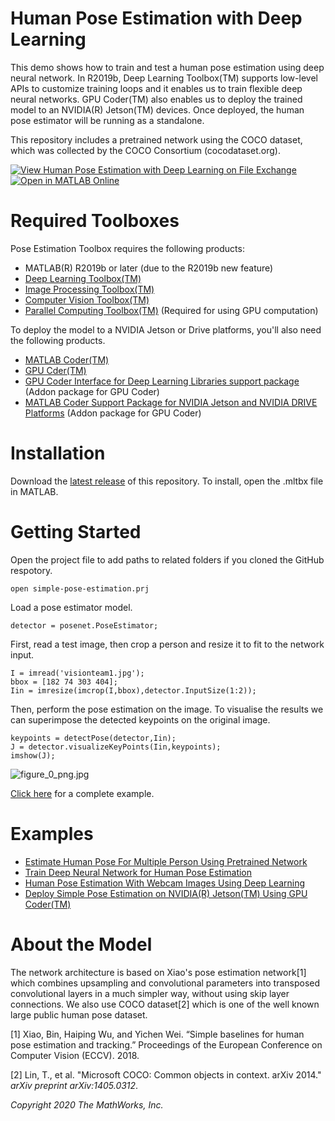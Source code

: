 # Human Pose Estimation with Deep Learning


This demo shows how to train and test a human pose estimation using deep neural network. In R2019b, Deep Learning Toolbox(TM) supports low-level APIs to customize training loops and it enables us to train flexible deep neural networks. GPU Coder(TM) also enables us to deploy the trained model to an NVIDIA(R) Jetson(TM) devices. Once deployed, the human pose estimator will be running as a standalone.




This repository includes a pretrained network using the COCO dataset, which was collected by the COCO Consortium (cocodataset.org).




[![View Human Pose Estimation with Deep Learning on File Exchange](https://www.mathworks.com/matlabcentral/images/matlab-file-exchange.svg)](https://www.mathworks.com/matlabcentral/fileexchange/76860-human-pose-estimation-with-deep-learning)
[![Open in MATLAB Online](https://www.mathworks.com/images/responsive/global/open-in-matlab-online.svg)](https://matlab.mathworks.com/open/github/v1?repo=matlab-deep-learning/Human-Pose-Estimation-with-Deep-Learning&project=simple-pose-estimation.prj&file=src/doc/GettingStarted.mlx)

# Required Toolboxes


Pose Estimation Toolbox requires the following products:



   -  MATLAB(R) R2019b or later (due to the R2019b new feature) 
   -  [Deep Learning Toolbox(TM)](https://www.mathworks.com/products/deep-learning.html) 
   -  [Image Processing Toolbox(TM)](https://www.mathworks.com/products/image.html) 
   -  [Computer Vision Toolbox(TM)](https://www.mathworks.com/products/computer-vision.html) 
   -  [Parallel Computing Toolbox(TM)](https://www.mathworks.com/products/parallel-computing.html) (Required for using GPU computation) 



To deploy the model to a NVIDIA Jetson or Drive platforms, you'll also need the following products.



   -  [MATLAB Coder(TM)](https://www.mathworks.com/products/matlab-coder.html) 
   -  [GPU Cder(TM)](https://www.mathworks.com/products/gpu-coder.html) 
   -  [GPU Coder Interface for Deep Learning Libraries support package](https://www.mathworks.com/matlabcentral/fileexchange/68642-gpu-coder-interface-for-deep-learning-libraries) (Addon package for GPU Coder) 
   -  [MATLAB Coder Support Package for NVIDIA Jetson and NVIDIA DRIVE Platforms](https://jp.mathworks.com/help/coder/nvidia.html) (Addon package for GPU Coder) 

# Installation


Download the [latest release](https://github.com/matlab-deep-learning/human-pose-estimation-with-deep-learning/releases/) of this repository. To install, open the .mltbx file in MATLAB.


# Getting Started


Open the project file to add paths to related folders if you cloned the GitHub respotory.



```matlab:Code(Display)
open simple-pose-estimation.prj
```



Load a pose estimator model.



```matlab:Code
detector = posenet.PoseEstimator;
```



First, read a test image, then crop a person and resize it to fit to the network input.



```matlab:Code
I = imread('visionteam1.jpg');
bbox = [182 74 303 404];
Iin = imresize(imcrop(I,bbox),detector.InputSize(1:2));
```



Then, perform the pose estimation on the image. To visualise the results we can superimpose the detected keypoints on the original image.



```matlab:Code
keypoints = detectPose(detector,Iin);
J = detector.visualizeKeyPoints(Iin,keypoints);
imshow(J);
```


![figure_0_png.jpg](doc/README_images/figure_0_png.jpg)



[Click here](doc/GettingStarted.md) for a complete example.


# Examples

   -  [Estimate Human Pose For Multiple Person Using Pretrained Network](doc/SimplePoseNetForMultiPerson.md) 
   -  [Train Deep Neural Network for Human Pose Estimation](doc/SimplePoseNetTrainingExample.md) 
   -  [Human Pose Estimation With Webcam Images Using Deep Learning](doc/SimplePoseNetEstimationWithWebcamExample.md) 
   -  [Deploy Simple Pose Estimation on NVIDIA(R) Jetson(TM) Using GPU Coder(TM)](doc/SimplePoseNetEstimationOnJetson.md) 

# About the Model


The network architecture is based on Xiao's  pose estimation network[1] which combines upsampling and convolutional parameters into transposed convolutional layers in a much simpler way, without using skip layer connections. We also use COCO dataset[2] which is one of the well known large public human pose dataset.




[1] Xiao, Bin, Haiping Wu, and Yichen Wei. “Simple baselines for human pose estimation and tracking.” Proceedings of the European Conference on Computer Vision (ECCV). 2018.




[2] Lin, T., et al. "Microsoft COCO: Common objects in context. arXiv 2014." *arXiv preprint arXiv:1405.0312*.




*Copyright 2020 The MathWorks, Inc.*


